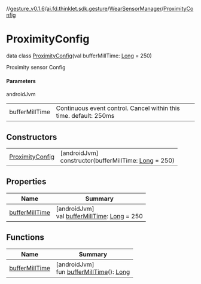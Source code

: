 //[gesture_v0.1.6](../../../../index.md)/[ai.fd.thinklet.sdk.gesture](../../index.md)/[WearSensorManager](../index.md)/[ProximityConfig](index.md)

# ProximityConfig

data class [ProximityConfig](index.md)(val bufferMillTime: [Long](https://kotlinlang.org/api/latest/jvm/stdlib/kotlin/-long/index.html) = 250)

Proximity sensor Config

#### Parameters

androidJvm

| | |
|---|---|
| bufferMillTime | Continuous event control. Cancel within this time. default: 250ms |

## Constructors

| | |
|---|---|
| [ProximityConfig](-proximity-config.md) | [androidJvm]<br>constructor(bufferMillTime: [Long](https://kotlinlang.org/api/latest/jvm/stdlib/kotlin/-long/index.html) = 250) |

## Properties

| Name | Summary |
|---|---|
| [bufferMillTime](buffer-mill-time.md) | [androidJvm]<br>val [bufferMillTime](buffer-mill-time.md): [Long](https://kotlinlang.org/api/latest/jvm/stdlib/kotlin/-long/index.html) = 250 |

## Functions

| Name | Summary |
|---|---|
| [bufferMillTime](buffer-mill-time.md) | [androidJvm]<br>fun [bufferMillTime](buffer-mill-time.md)(): [Long](https://kotlinlang.org/api/latest/jvm/stdlib/kotlin/-long/index.html) |
